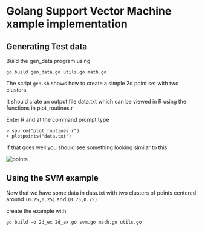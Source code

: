 # Golang Support Vector Machine xample implementation

## Generating Test data

Build the gen_data program using 

```go build gen_data.go utils.go math.go```

The script ``gen.sh`` shows how to create a simple 2d point set with two clusters.

It should crate an output file data.txt which can be viewed in R using the functions in plot_routines.r

Enter R and at the command prompt type

```
> source("plot_routines.r")
> plotpoints("data.txt")
```

If that goes well you should see something looking similar to this

![points](https://github.com/freddyisaac/support-vector-machine/assets/40456262/5281a67c-a451-40e1-b2ad-5f9ea349aae7)

## Using the SVM example

Now that we have some data in data.txt with two clusters of points centered around ``(0.25,0.25)`` and ``(0.75,0.75)``

create the example with

```go build -o 2d_ex 2d_ex.go svm.go math.go utils.go```




